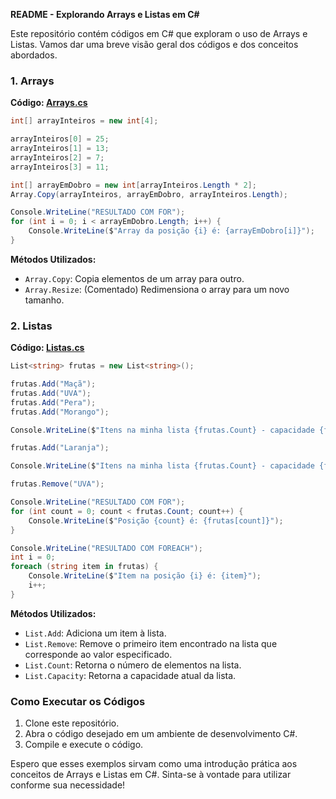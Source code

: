 **README - Explorando Arrays e Listas em C#**

Este repositório contém códigos em C# que exploram o uso de Arrays e Listas. Vamos dar uma breve visão geral dos códigos e dos conceitos abordados.

### 1. Arrays

**Código: [Arrays.cs](Arrays.cs)**

```csharp
int[] arrayInteiros = new int[4];

arrayInteiros[0] = 25;
arrayInteiros[1] = 13;
arrayInteiros[2] = 7;
arrayInteiros[3] = 11;

int[] arrayEmDobro = new int[arrayInteiros.Length * 2];
Array.Copy(arrayInteiros, arrayEmDobro, arrayInteiros.Length);

Console.WriteLine("RESULTADO COM FOR");
for (int i = 0; i < arrayEmDobro.Length; i++) {
    Console.WriteLine($"Array da posição {i} é: {arrayEmDobro[i]}");
}
```

**Métodos Utilizados:**
- `Array.Copy`: Copia elementos de um array para outro.
- `Array.Resize`: (Comentado) Redimensiona o array para um novo tamanho.

### 2. Listas

**Código: [Listas.cs](Listas.cs)**

```csharp
List<string> frutas = new List<string>();

frutas.Add("Maçã");
frutas.Add("UVA");
frutas.Add("Pera");
frutas.Add("Morango");

Console.WriteLine($"Itens na minha lista {frutas.Count} - capacidade {frutas.Capacity}");

frutas.Add("Laranja");

Console.WriteLine($"Itens na minha lista {frutas.Count} - capacidade {frutas.Capacity}");

frutas.Remove("UVA");

Console.WriteLine("RESULTADO COM FOR");
for (int count = 0; count < frutas.Count; count++) {
    Console.WriteLine($"Posição {count} é: {frutas[count]}");
}

Console.WriteLine("RESULTADO COM FOREACH");
int i = 0;
foreach (string item in frutas) {
    Console.WriteLine($"Item na posição {i} é: {item}");
    i++;
}
```

**Métodos Utilizados:**
- `List.Add`: Adiciona um item à lista.
- `List.Remove`: Remove o primeiro item encontrado na lista que corresponde ao valor especificado.
- `List.Count`: Retorna o número de elementos na lista.
- `List.Capacity`: Retorna a capacidade atual da lista.

### Como Executar os Códigos

1. Clone este repositório.
2. Abra o código desejado em um ambiente de desenvolvimento C#.
3. Compile e execute o código.

Espero que esses exemplos sirvam como uma introdução prática aos conceitos de Arrays e Listas em C#. Sinta-se à vontade para utilizar conforme sua necessidade!
